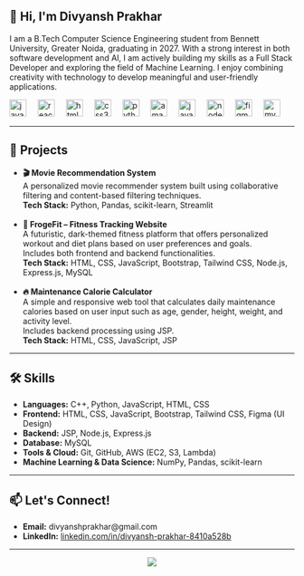 <h2 align="left">👋 Hi, I'm Divyansh Prakhar</h2>

<p align="left">I am a B.Tech Computer Science Engineering student from Bennett University, Greater Noida, graduating in 2027. With a strong interest in both software development and AI, I am actively building my skills as a Full Stack Developer and exploring the field of Machine Learning. I enjoy combining creativity with technology to develop meaningful and user-friendly applications.</p>

<div align="left">
  <img src="https://cdn.jsdelivr.net/gh/devicons/devicon/icons/javascript/javascript-original.svg" height="30" alt="javascript logo"  />
  <img width="12" />
  <img src="https://cdn.jsdelivr.net/gh/devicons/devicon/icons/react/react-original.svg" height="30" alt="react logo"  />
  <img width="12" />
  <img src="https://cdn.jsdelivr.net/gh/devicons/devicon/icons/html5/html5-original.svg" height="30" alt="html5 logo"  />
  <img width="12" />
  <img src="https://cdn.jsdelivr.net/gh/devicons/devicon/icons/css3/css3-original.svg" height="30" alt="css3 logo"  />
  <img width="12" />
  <img src="https://cdn.jsdelivr.net/gh/devicons/devicon/icons/python/python-original.svg" height="30" alt="python logo"  />
  <img width="12" />
  <img src="https://cdn.jsdelivr.net/gh/devicons/devicon/icons/amazonwebservices/amazonwebservices-line-wordmark.svg" height="30" alt="amazonwebservices logo"  />
  <img width="12" />
  <img src="https://cdn.jsdelivr.net/gh/devicons/devicon/icons/java/java-original.svg" height="30" alt="java logo"  />
  <img width="12" />
  <img src="https://cdn.jsdelivr.net/gh/devicons/devicon/icons/nodejs/nodejs-original.svg" height="30" alt="nodejs logo"  />
  <img width="12" />
  <img src="https://cdn.jsdelivr.net/gh/devicons/devicon/icons/figma/figma-original.svg" height="30" alt="figma logo"  />
  <img width="12" />
  <img src="https://cdn.jsdelivr.net/gh/devicons/devicon/icons/mysql/mysql-original.svg" height="30" alt="mysql logo"  />
</div>

---

<h2 align="left">💼 Projects</h2>

<ul align="left">
  <li>
    <strong>🎬 Movie Recommendation System</strong><br>
    A personalized movie recommender system built using collaborative filtering and content-based filtering techniques.<br>
    <strong>Tech Stack:</strong> Python, Pandas, scikit-learn, Streamlit
  </li><br>
  <li>
    <strong>💪 FrogeFit – Fitness Tracking Website</strong><br>
    A futuristic, dark-themed fitness platform that offers personalized workout and diet plans based on user preferences and goals.<br>
    Includes both frontend and backend functionalities.<br>
    <strong>Tech Stack:</strong> HTML, CSS, JavaScript, Bootstrap, Tailwind CSS, Node.js, Express.js, MySQL
  </li><br>
  <li>
    <strong>🔥 Maintenance Calorie Calculator</strong><br>
    A simple and responsive web tool that calculates daily maintenance calories based on user input such as age, gender, height, weight, and activity level.<br>
    Includes backend processing using JSP.<br>
    <strong>Tech Stack:</strong> HTML, CSS, JavaScript, JSP
  </li>
</ul>

---

<h2 align="left">🛠️ Skills</h2>

<ul align="left">
  <li><strong>Languages:</strong> C++, Python, JavaScript, HTML, CSS</li>
  <li><strong>Frontend:</strong> HTML, CSS, JavaScript, Bootstrap, Tailwind CSS, Figma (UI Design)</li>
  <li><strong>Backend:</strong> JSP, Node.js, Express.js</li>
  <li><strong>Database:</strong> MySQL</li>
  <li><strong>Tools & Cloud:</strong> Git, GitHub, AWS (EC2, S3, Lambda)</li>
  <li><strong>Machine Learning & Data Science:</strong> NumPy, Pandas, scikit-learn</li>
</ul>

---

<h2 align="left">📫 Let's Connect!</h2>

<ul align="left">
  <li><strong>Email:</strong> divyanshprakhar@gmail.com</li>
  <li><strong>LinkedIn:</strong> <a href="https://linkedin.com/in/divyansh-prakhar-8410a528b">linkedin.com/in/divyansh-prakhar-8410a528b</a></li>
</ul>

---

<div align="center">
  <img src="https://profile-counter.glitch.me/Divyansh-Prakhar/count.svg?"  />
</div>
